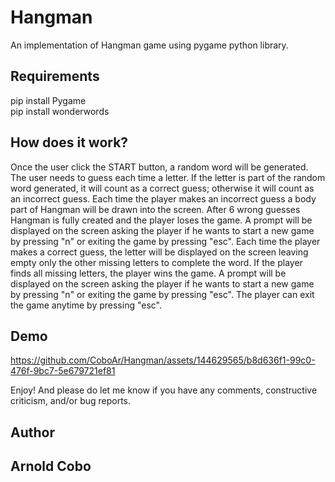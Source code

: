 # Hangman
An implementation of Hangman game using pygame python library.

## Requirements
pip install Pygame   
pip install wonderwords

## How does it work?
Once the user click the START button, a random word will be generated. The user needs to guess each time a letter. If the letter is part of the random word generated, it will count as a correct guess; otherwise it will count as an incorrect guess. Each time the player makes an incorrect guess a body part of Hangman will be drawn into the screen. After 6 wrong guesses Hangman is fully created and the player loses the game. A prompt will be displayed on the screen asking the player if he wants to start a new game by pressing "n" or exiting the game by pressing "esc". Each time the player makes a correct guess, the letter will be displayed on the screen leaving empty only the other missing letters to complete the word. If the player finds all missing letters, the player wins the game. A prompt will be displayed on the screen asking the player if he wants to start a new game by pressing "n" or exiting the game by pressing "esc". The player can exit the game anytime by pressing "esc".
## Demo


https://github.com/CoboAr/Hangman/assets/144629565/b8d636f1-99c0-476f-9bc7-5e679721ef81



Enjoy! And please do let me know if you have any comments, constructive criticism, and/or bug reports.
## Author
## Arnold Cobo
